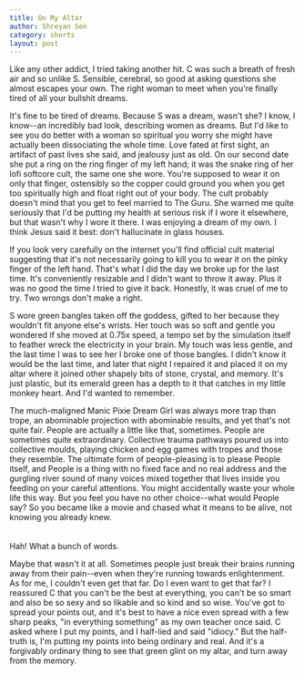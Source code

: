 ```yaml
---
title: On My Altar
author: Shreyan Sen
category: shorts
layout: post
---
```


Like any other addict, I tried taking another hit. C was such a breath of fresh air and so unlike S. Sensible, cerebral, so good at asking questions she almost escapes your own. The right woman to meet when you're finally tired of all your bullshit dreams.


It's fine to be tired of dreams. Because S was a dream, wasn't she? I know, I know--an incredibly bad look, describing women as dreams. But I'd like to see you do better with a woman so spiritual you worry she might have actually been dissociating the whole time. Love fated at first sight, an artifact of past lives she said, and jealousy just as old. On our second date she put a ring on the ring finger of my left hand; it was the snake ring of her lofi softcore cult, the same one she wore. You're supposed to wear it on only that finger, ostensibly so the copper could ground you when you get too spiritually high and float right out of your body. The cult probably doesn't mind that you get to feel married to The Guru. She warned me quite seriously that I'd be putting my health at serious risk if I wore it elsewhere, but that wasn't why I wore it there. I was enjoying a dream of my own. I think Jesus said it best: don't hallucinate in glass houses.


If you look very carefully on the internet you'll find official cult material suggesting that it's not necessarily going to kill you to wear it on the pinky finger of the left hand. That's what I did the day we broke up for the last time. It's conveniently resizable and I didn't want to throw it away. Plus it was no good the time I tried to give it back. Honestly, it was cruel of me to try. Two wrongs don't make a right.


S wore green bangles taken off the goddess, gifted to her because they wouldn't fit anyone else's wrists. Her touch was so soft and gentle you wondered if she moved at 0.75x speed, a tempo set by the simulation itself to feather wreck the electricity in your brain. My touch was less gentle, and the last time I was to see her I broke one of those bangles. I didn't know it would be the last time, and later that night I repaired it and placed it on my altar where it joined other shapely bits of stone, crystal, and memory. It's just plastic, but its emerald green has a depth to it that catches in my little monkey heart. And I'd wanted to remember.


The much-maligned Manic Pixie Dream Girl was always more trap than trope, an abominable projection with abominable results, and yet that's not quite fair. People are actually a little like that, sometimes. People are sometimes quite extraordinary. Collective trauma pathways poured us into collective moulds, playing chicken and egg games with tropes and those they resemble. The ultimate form of people-pleasing is to please People itself, and People is a thing with no fixed face and no real address and the gurgling river sound of many voices mixed together that lives inside you feeding on your careful attentions. You might accidentally waste your whole life this way. But you feel you have no other choice--what would People say? So you became like a movie and chased what it means to be alive, not knowing you already knew.      
<br/><br/>
Hah! What a bunch of words.

Maybe that wasn't it at all. Sometimes people just break their brains running away from their pain--even when they're running towards enlightenment. As for me, I couldn't even get that far. Do I even want to get that far? I reassured C that you can't be the best at everything, you can't be so smart and also be so sexy and so likable and so kind and so wise. You've got to spread your points out, and it's best to have a nice even spread with a few sharp peaks, "in everything something" as my own teacher once said. C asked where I put my points, and I half-lied and said "idiocy." But the half-truth is, I'm putting my points into being ordinary and real. And it's a forgivably ordinary thing to see that green glint on my altar, and turn away from the memory.
